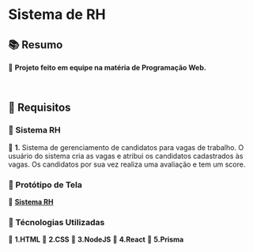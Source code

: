 <h1> Sistema de RH </h2>

<h2>📚 Resumo </h2> 

🔹 <strong>Projeto feito em equipe na matéria de Programação Web.</strong>

<br>

<h2> 🚦 Requisitos </h2>

<h3>🔺 Sistema RH </h3>

🔹 <strong>1.</strong> Sistema de gerenciamento de candidatos para vagas de trabalho.
O usuário do sistema cria as vagas e atribui os candidatos cadastrados às vagas. 
Os candidatos por sua vez realiza uma avaliação e tem um score.

<h3>🔺 Protótipo de Tela </h3>

🔹 <a href="https://www.figma.com/file/J68b9IFhGwGoEOflaVPMuv/User-Interface-Elements-(Community)?node-id=102%3A1074"><strong>Sistema RH</strong></a>

<h3>🔺 Técnologias Utilizadas </h3>

🔹 <strong>1.HTML</strong>
🔹 <strong>2.CSS</strong>
🔹 <strong>3.NodeJS</strong>
🔹 <strong>4.React</strong>
🔹 <strong>5.Prisma</strong>
